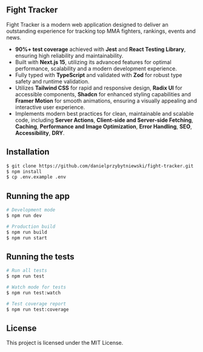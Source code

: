 ## Fight Tracker

Fight Tracker is a modern web application designed to deliver an outstanding experience for tracking top MMA fighters, rankings, events and news.

- **90%+ test coverage** achieved with **Jest** and **React Testing Library**, ensuring high reliability and maintainability.
- Built with **Next.js 15**, utilizing its advanced features for optimal performance, scalability and a modern development experience.
- Fully typed with **TypeScript** and validated with **Zod** for robust type safety and runtime validation.
- Utilizes **Tailwind CSS** for rapid and responsive design, **Radix UI** for accessible components, **Shadcn** for enhanced styling capabilities and **Framer Motion** for smooth animations, ensuring a visually appealing and interactive user experience.
- Implements modern best practices for clean, maintainable and scalable code, including **Server Actions**, **Client-side and Server-side Fetching**, **Caching**, **Performance and Image Optimization**, **Error Handling**, **SEO**, **Accessibility**, **DRY**.

## Installation

```bash
$ git clone https://github.com/danielprzybytniewski/fight-tracker.git
$ npm install
$ cp .env.example .env
```

## Running the app

```bash
# Development mode
$ npm run dev

# Production build
$ npm run build
$ npm run start
```

## Running the tests

```bash
# Run all tests
$ npm run test

# Watch mode for tests
$ npm run test:watch

# Test coverage report
$ npm run test:coverage
```

## License

This project is licensed under the MIT License.
